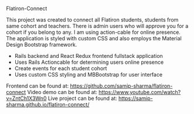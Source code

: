 Flatiron-Connect

This project was created to connect all Flatiron students, students from same cohort and teachers.
There is admin users who will approve you for a cohort if you belong to any.  I am using action-cable for online presence.  The application is styled with custom CSS and also employs the Material Design Bootstrap framework.

+ Rails backend and React Redux frontend fullstack application
+ Uses Rails Actioncable for determining users online presence
+ Create events for each student cohort
+ Uses custom CSS styling and MBBootstrap for user interface

Frontend can be found at: https://github.com/samip-sharma/flatiron-connect
Video demo can be found at: https://www.youtube.com/watch?v=ZntCh1X3Wn0
Live project can be found at: https://samip-sharma.github.io/flatiron-connect/
